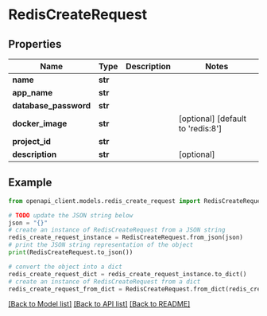 # RedisCreateRequest


## Properties

Name | Type | Description | Notes
------------ | ------------- | ------------- | -------------
**name** | **str** |  | 
**app_name** | **str** |  | 
**database_password** | **str** |  | 
**docker_image** | **str** |  | [optional] [default to 'redis:8']
**project_id** | **str** |  | 
**description** | **str** |  | [optional] 

## Example

```python
from openapi_client.models.redis_create_request import RedisCreateRequest

# TODO update the JSON string below
json = "{}"
# create an instance of RedisCreateRequest from a JSON string
redis_create_request_instance = RedisCreateRequest.from_json(json)
# print the JSON string representation of the object
print(RedisCreateRequest.to_json())

# convert the object into a dict
redis_create_request_dict = redis_create_request_instance.to_dict()
# create an instance of RedisCreateRequest from a dict
redis_create_request_from_dict = RedisCreateRequest.from_dict(redis_create_request_dict)
```
[[Back to Model list]](../README.md#documentation-for-models) [[Back to API list]](../README.md#documentation-for-api-endpoints) [[Back to README]](../README.md)


